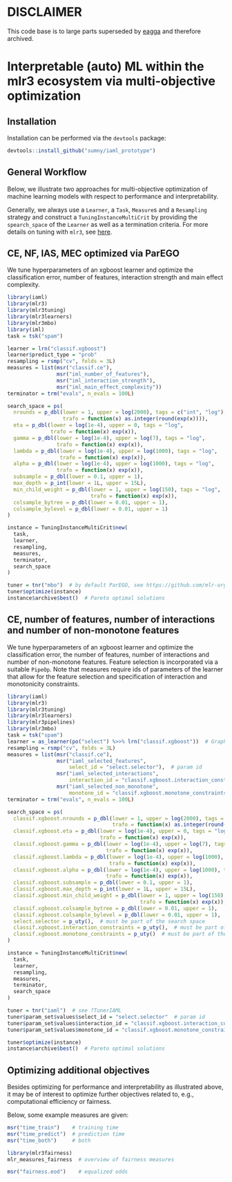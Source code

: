 
# DISCLAIMER

This code base is to large parts superseded by
[eagga](https://github.com/sumny/eagga) and therefore archived.

# Interpretable (auto) ML within the mlr3 ecosystem via multi-objective optimization

## Installation

Installation can be performed via the `devtools` package:

``` r
devtools::install_github("sumny/iaml_prototype")
```

## General Workflow

Below, we illustrate two approaches for multi-objective optimization of
machine learning models with respect to performance and
interpretability.

Generally, we always use a `Learner`, a `Task`, `Measure`s and a
`Resampling` strategy and construct a `TuningInstanceMultiCrit` by
providing the `spearch_space` of the `Learner` as well as a termination
criteria. For more details on tuning with `mlr3`, see
[here](https://mlr3book.mlr-org.com/optimization.html).

## CE, NF, IAS, MEC optimized via ParEGO

We tune hyperparameters of an xgboost learner and optimize the
classification error, number of features, interaction strength and main
effect complexity.

``` r
library(iaml)
library(mlr3)
library(mlr3tuning)
library(mlr3learners)
library(mlr3mbo)
library(iml)
task = tsk("spam")

learner = lrn("classif.xgboost")
learner$predict_type = "prob"
resampling = rsmp("cv", folds = 3L)
measures = list(msr("classif.ce"),
                msr("iml_number_of_features"),
                msr("iml_interaction_strength"),
                msr("iml_main_effect_complexity"))
terminator = trm("evals", n_evals = 100L)

search_space = ps(
  nrounds = p_dbl(lower = 1, upper = log(2000), tags = c("int", "log"),
                  trafo = function(x) as.integer(round(exp(x)))),
  eta = p_dbl(lower = log(1e-4), upper = 0, tags = "log",
              trafo = function(x) exp(x)),
  gamma = p_dbl(lower = log(1e-4), upper = log(7), tags = "log",
                trafo = function(x) exp(x)),
  lambda = p_dbl(lower = log(1e-4), upper = log(1000), tags = "log",
                 trafo = function(x) exp(x)),
  alpha = p_dbl(lower = log(1e-4), upper = log(1000), tags = "log",
                trafo = function(x) exp(x)),
  subsample = p_dbl(lower = 0.1, upper = 1),
  max_depth = p_int(lower = 1L, upper = 15L),
  min_child_weight = p_dbl(lower = 1, upper = log(150), tags = "log",
                           trafo = function(x) exp(x)),
  colsample_bytree = p_dbl(lower = 0.01, upper = 1),
  colsample_bylevel = p_dbl(lower = 0.01, upper = 1)
)

instance = TuningInstanceMultiCrit$new(
  task,
  learner,
  resampling,
  measures,
  terminator,
  search_space
)

tuner = tnr("mbo")  # by default ParEGO, see https://github.com/mlr-org/mlr3mbo for details
tuner$optimize(instance)
instance$archive$best()  # Pareto optimal solutions
```

## CE, number of features, number of interactions and number of non-monotone features

We tune hyperparameters of an xgboost learner and optimize the
classification error, the number of features, number of interactions and
number of non-monotone features. Feature selection is incorporated via a
suitable `PipeOp`. Note that measures require ids of parameters of the
learner that allow for the feature selection and specification of
interaction and monotonicity constraints.

``` r
library(iaml)
library(mlr3)
library(mlr3tuning)
library(mlr3learners)
library(mlr3pipelines)
library(mlr3mbo)
task = tsk("spam")
learner = as_learner(po("select") %>>% lrn("classif.xgboost"))  # GraphLearner via mlr3pipelines
resampling = rsmp("cv", folds = 3L)
measures = list(msr("classif.ce"),
                msr("iaml_selected_features",
                    select_id = "select.selector"),  # param id
                msr("iaml_selected_interactions",
                    interaction_id = "classif.xgboost.interaction_constraints"),  # param id
                msr("iaml_selected_non_monotone",
                    monotone_id = "classif.xgboost.monotone_constraints"))  # param id
terminator = trm("evals", n_evals = 100L)

search_space = ps(
  classif.xgboost.nrounds = p_dbl(lower = 1, upper = log(2000), tags = c("int", "log"),
                                  trafo = function(x) as.integer(round(exp(x)))),
  classif.xgboost.eta = p_dbl(lower = log(1e-4), upper = 0, tags = "log",
                              trafo = function(x) exp(x)),
  classif.xgboost.gamma = p_dbl(lower = log(1e-4), upper = log(7), tags = "log",
                                trafo = function(x) exp(x)),
  classif.xgboost.lambda = p_dbl(lower = log(1e-4), upper = log(1000), tags = "log",
                                 trafo = function(x) exp(x)),
  classif.xgboost.alpha = p_dbl(lower = log(1e-4), upper = log(1000), tags = "log",
                                trafo = function(x) exp(x)),
  classif.xgboost.subsample = p_dbl(lower = 0.1, upper = 1),
  classif.xgboost.max_depth = p_int(lower = 1L, upper = 15L),
  classif.xgboost.min_child_weight = p_dbl(lower = 1, upper = log(150), tags = "log",
                                           trafo = function(x) exp(x)),
  classif.xgboost.colsample_bytree = p_dbl(lower = 0.01, upper = 1),
  classif.xgboost.colsample_bylevel = p_dbl(lower = 0.01, upper = 1),
  select.selector = p_uty(),  # must be part of the search space
  classif.xgboost.interaction_constraints = p_uty(),  # must be part of the search space
  classif.xgboost.monotone_constraints = p_uty()  # must be part of the search space
)

instance = TuningInstanceMultiCrit$new(
  task,
  learner,
  resampling,
  measures,
  terminator,
  search_space
)

tuner = tnr("iaml")  # see ?TunerIAML
tuner$param_set$values$select_id = "select.selector"  # param id
tuner$param_set$values$interaction_id = "classif.xgboost.interaction_constraints"  # param id
tuner$param_set$values$monotone_id = "classif.xgboost.monotone_constraints"  # param id

tuner$optimize(instance)
instance$archive$best()  # Pareto optimal solutions
```

## Optimizing additional objectives

Besides optimizing for performance and interpretability as illustrated
above, it may be of interest to optimize further objectives related to,
e.g., computational efficiency or fairness.

Below, some example measures are given:

``` r
msr("time_train")    # training time
msr("time_predict")  # prediction time
msr("time_both")     # both

library(mlr3fairness)
mlr_measures_fairness  # overview of fairness measures

msr("fairness.eod")    # equalized odds
```
